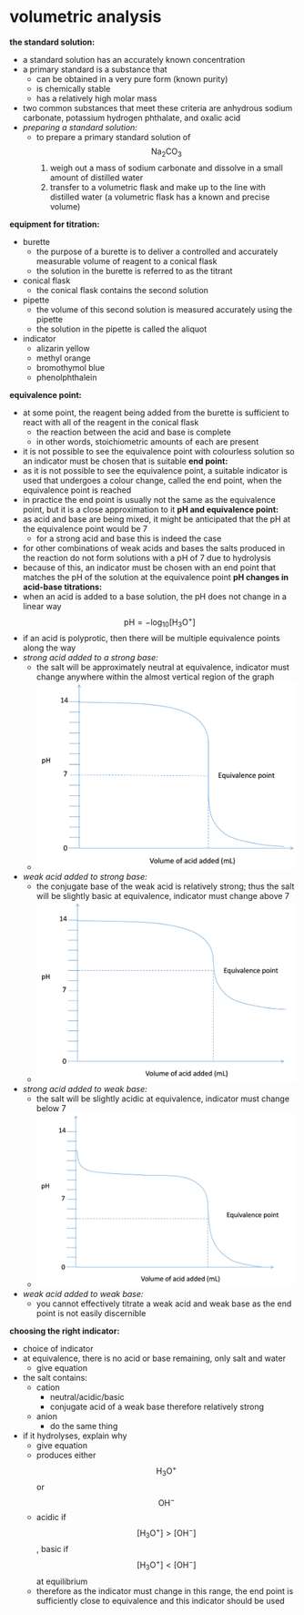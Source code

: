 # volumetric analysis

**the standard solution:**

* a standard solution has an accurately known concentration
* a primary standard is a substance that
  * can be obtained in a very pure form (known purity)
  * is chemically stable
  * has a relatively high molar mass
* two common substances that meet these criteria are anhydrous sodium carbonate, potassium hydrogen phthalate, and oxalic acid
* _preparing a standard solution:_
  * to prepare a primary standard solution of $$\mathrm{Na_2CO_3}$$
    1. weigh out a mass of sodium carbonate and dissolve in a small amount of distilled water
    2. transfer to a volumetric flask and make up to the line with distilled water (a volumetric flask has a known and precise volume)

**equipment for titration:**

* burette
  * the purpose of a burette is to deliver a controlled and accurately measurable volume of reagent to a conical flask
  * the solution in the burette is referred to as the titrant
* conical flask
  * the conical flask contains the second solution
* pipette
  * the volume of this second solution is measured accurately using the pipette
  * the solution in the pipette is called the aliquot
* indicator
  * alizarin yellow
  * methyl orange
  * bromothymol blue
  * phenolphthalein

**equivalence point:**

* at some point, the reagent being added from the burette is sufficient to react with all of the reagent in the conical flask
  * the reaction between the acid and base is complete
  * in other words, stoichiometric amounts of each are present
* it is not possible to see the equivalence point with colourless solution so an indicator must be chosen that is suitable **end point:**
* as it is not possible to see the equivalence point, a suitable indicator is used that undergoes a colour change, called the end point, when the equivalence point is reached
* in practice the end point is usually not the same as the equivalence point, but it is a close approximation to it **pH and equivalence point:**
* as acid and base are being mixed, it might be anticipated that the pH at the equivalence point would be 7
  * for a strong acid and base this is indeed the case
* for other combinations of weak acids and bases the salts produced in the reaction do not form solutions with a pH of 7 due to hydrolysis
* because of this, an indicator must be chosen with an end point that matches the pH of the solution at the equivalence point **pH changes in acid-base titrations:**
* when an acid is added to a base solution, the pH does not change in a linear way
  $$\mathrm{pH} = -\log_{10} [\mathrm{H_3O^+}]$$
* if an acid is polyprotic, then there will be multiple equivalence points along the way
* _strong acid added to a strong base:_
  * the salt will be approximately neutral at equivalence, indicator must change anywhere within the almost vertical region of the graph
  * ![](images/image_1.b9da0e4a.png)
* _weak acid added to strong base:_
  * the conjugate base of the weak acid is relatively strong; thus the salt will be slightly basic at equivalence, indicator must change above 7
  * ![](images/image_2.6687c7d9.png)
* _strong acid added to weak base:_
  * the salt will be slightly acidic at equivalence, indicator must change below 7
  * ![](images/image_3.161e9512.png)
* _weak acid added to weak base:_
  * you cannot effectively titrate a weak acid and weak base as the end point is not easily discernible

**choosing the right indicator:**

* choice of indicator
* at equivalence, there is no acid or base remaining, only salt and water
  * give equation
* the salt contains:
  * cation
    * neutral/acidic/basic
    * conjugate acid of a weak base therefore relatively strong
  * anion
    * do the same thing
* if it hydrolyses, explain why
  * give equation
  * produces either $$\mathrm{H_3O^+}$$ or $$\mathrm{OH^-}$$
  * acidic if $$[\mathrm{H_3O^+}] > [\mathrm{OH^-}]$$, basic if $$[\mathrm{H_3O^+}] < [\mathrm{OH^-}]$$ at equilibrium
  * therefore as the indicator must change in this range, the end point is sufficiently close to equivalence and this indicator should be used
